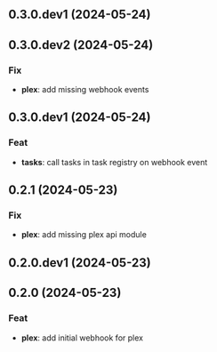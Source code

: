 ## 0.3.0.dev1 (2024-05-24)

## 0.3.0.dev2 (2024-05-24)

### Fix

- **plex**: add missing webhook events

## 0.3.0.dev1 (2024-05-24)

### Feat

- **tasks**: call tasks in task registry on webhook event

## 0.2.1 (2024-05-23)

### Fix

- **plex**: add missing plex api module

## 0.2.0.dev1 (2024-05-23)

## 0.2.0 (2024-05-23)

### Feat

- **plex**: add initial webhook for plex
